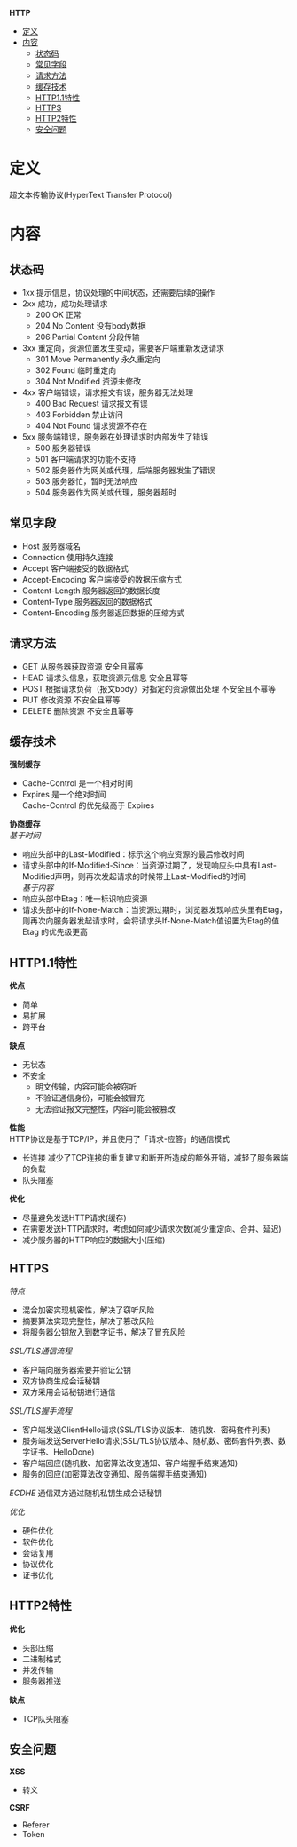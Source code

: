 **HTTP**
- [定义](#定义)
- [内容](#内容)
  - [状态码](#状态码)
  - [常见字段](#常见字段)
  - [请求方法](#请求方法)
  - [缓存技术](#缓存技术)
  - [HTTP1.1特性](#http11特性)
  - [HTTPS](#https)
  - [HTTP2特性](#http2特性)
  - [安全问题](#安全问题)

# 定义 #
超文本传输协议(HyperText Transfer Protocol)

# 内容 #
## 状态码 ##
- 1xx 提示信息，协议处理的中间状态，还需要后续的操作
- 2xx 成功，成功处理请求
  - 200 OK 正常
  - 204 No Content 没有body数据
  - 206 Partial Content 分段传输
- 3xx 重定向，资源位置发生变动，需要客户端重新发送请求
  - 301 Move Permanently 永久重定向 
  - 302 Found 临时重定向
  - 304 Not Modified 资源未修改
- 4xx 客户端错误，请求报文有误，服务器无法处理
  - 400 Bad Request 请求报文有误
  - 403 Forbidden 禁止访问
  - 404 Not Found 请求资源不存在
- 5xx 服务端错误，服务器在处理请求时内部发生了错误
  - 500 服务器错误 
  - 501 客户端请求的功能不支持
  - 502 服务器作为网关或代理，后端服务器发生了错误
  - 503 服务器忙，暂时无法响应
  - 504 服务器作为网关或代理，服务器超时
 
## 常见字段 ###
- Host 服务器域名
- Connection 使用持久连接
- Accept 客户端接受的数据格式
- Accept-Encoding 客户端接受的数据压缩方式
- Content-Length 服务器返回的数据长度
- Content-Type 服务器返回的数据格式
- Content-Encoding 服务器返回数据的压缩方式

## 请求方法 ##
- GET 从服务器获取资源 安全且幂等
- HEAD 请求头信息，获取资源元信息 安全且幂等
- POST 根据请求负荷（报文body）对指定的资源做出处理 不安全且不幂等
- PUT  修改资源 不安全且幂等
- DELETE 删除资源 不安全且幂等
  
## 缓存技术 ##  
**强制缓存**  
- Cache-Control 是一个相对时间
- Expires 是一个绝对时间  
Cache-Control 的优先级高于 Expires

**协商缓存**  
*基于时间*  
- 响应头部中的Last-Modified：标示这个响应资源的最后修改时间
- 请求头部中的If-Modified-Since：当资源过期了，发现响应头中具有Last-Modified声明，则再次发起请求的时候带上Last-Modified的时间  
*基于内容*
- 响应头部中Etag：唯一标识响应资源
- 请求头部中的If-None-Match：当资源过期时，浏览器发现响应头里有Etag，则再次向服务器发起请求时，会将请求头If-None-Match值设置为Etag的值  
Etag 的优先级更高  

## HTTP1.1特性 ##
**优点**  
- 简单 
- 易扩展
- 跨平台
    
**缺点**  
- 无状态
- 不安全
  - 明文传输，内容可能会被窃听
  - 不验证通信身份，可能会被冒充
  - 无法验证报文完整性，内容可能会被篡改  

**性能**  
HTTP协议是基于TCP/IP，并且使用了「请求-应答」的通信模式  
- 长连接 减少了TCP连接的重复建立和断开所造成的额外开销，减轻了服务器端的负载
- 队头阻塞

**优化**    
- 尽量避免发送HTTP请求(缓存)
- 在需要发送HTTP请求时，考虑如何减少请求次数(减少重定向、合并、延迟)
- 减少服务器的HTTP响应的数据大小(压缩)


## HTTPS ##
*特点*  
- 混合加密实现机密性，解决了窃听风险
- 摘要算法实现完整性，解决了篡改风险
- 将服务器公钥放入到数字证书，解决了冒充风险  

*SSL/TLS通信流程*  
- 客户端向服务器索要并验证公钥
- 双方协商生成会话秘钥
- 双方采用会话秘钥进行通信

*SSL/TLS握手流程*  
- 客户端发送ClientHello请求(SSL/TLS协议版本、随机数、密码套件列表)
- 服务端发送ServerHello请求(SSL/TLS协议版本、随机数、密码套件列表、数字证书、HelloDone)
- 客户端回应(随机数、加密算法改变通知、客户端握手结束通知)
- 服务的回应(加密算法改变通知、服务端握手结束通知)

*ECDHE*
通信双方通过随机私钥生成会话秘钥  

*优化*
- 硬件优化
- 软件优化
- 会话复用
- 协议优化
- 证书优化

## HTTP2特性 ##
**优化**  
- 头部压缩
- 二进制格式
- 并发传输
- 服务器推送  

**缺点**
- TCP队头阻塞

## 安全问题 ##
**XSS**  
- 转义

**CSRF**
- Referer
- Token

  